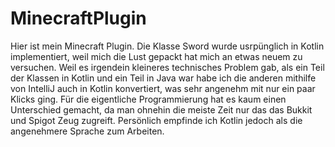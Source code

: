 # MinecraftPlugin

Hier ist mein Minecraft Plugin. Die Klasse Sword wurde usrpünglich in Kotlin implementiert, weil mich die Lust gepackt hat mich an etwas neuem zu versuchen. Weil es irgendein kleineres technisches Problem gab, als ein Teil der Klassen in Kotlin und ein Teil in Java war habe ich die anderen mithilfe von IntelliJ auch in Kotlin konvertiert, was sehr angenehm mit nur ein paar Klicks ging. Für die eigentliche Programmierung hat es kaum einen Unterschied gemacht, da man ohnehin die meiste Zeit nur das das Bukkit und Spigot Zeug zugreift. Persönlich empfinde ich Kotlin jedoch als die angenehmere Sprache zum Arbeiten.
